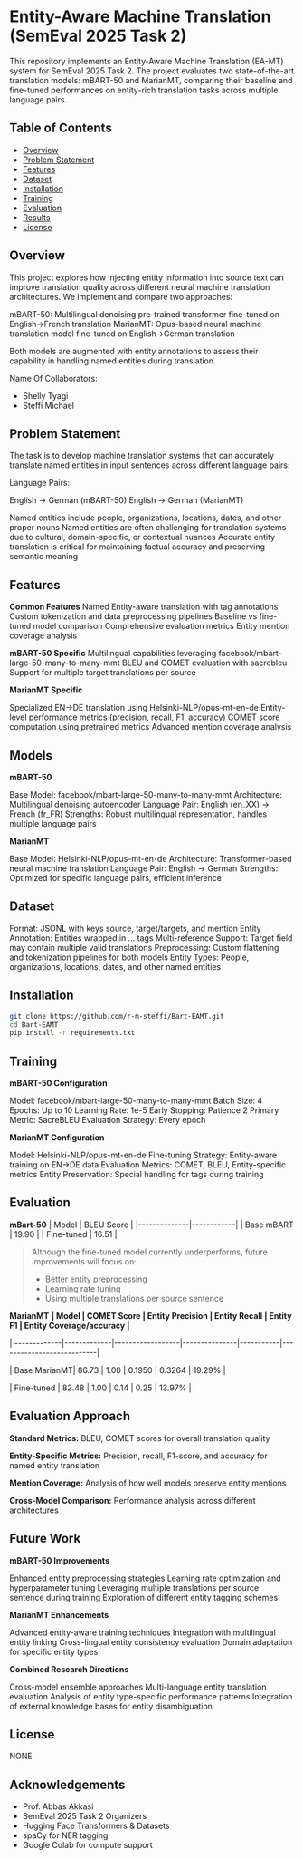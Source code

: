
# Entity-Aware Machine Translation (SemEval 2025 Task 2)

This repository implements an Entity-Aware Machine Translation (EA-MT) system for SemEval 2025 Task 2. The project evaluates two state-of-the-art translation models: mBART-50 and MarianMT, comparing their baseline and fine-tuned performances on entity-rich translation tasks across multiple language pairs.

## Table of Contents
- [Overview](#overview)
- [Problem Statement](#problem)
- [Features](#features)
- [Dataset](#dataset)
- [Installation](#installation)
- [Training](#training)
- [Evaluation](#evaluation)
- [Results](#results)
- [License](#license)

## Overview

This project explores how injecting entity information into source text can improve translation quality across different neural machine translation architectures. We implement and compare two approaches:

mBART-50: Multilingual denoising pre-trained transformer fine-tuned on English→French translation
MarianMT: Opus-based neural machine translation model fine-tuned on English→German translation

Both models are augmented with entity annotations to assess their capability in handling named entities during translation.


Name Of Collaborators:
-  Shelly Tyagi
-  Steffi Michael


## Problem Statement


The task is to develop machine translation systems that can accurately translate named entities in input sentences across different language pairs:

Language Pairs:

English → German (mBART-50)
English → German (MarianMT)


Named entities include people, organizations, locations, dates, and other proper nouns
Named entities are often challenging for translation systems due to cultural, domain-specific, or contextual nuances
Accurate entity translation is critical for maintaining factual accuracy and preserving semantic meaning

##  Features
**Common Features**
Named Entity-aware translation with <entity> tag annotations
Custom tokenization and data preprocessing pipelines
Baseline vs fine-tuned model comparison
Comprehensive evaluation metrics
Entity mention coverage analysis

**mBART-50 Specific**
Multilingual capabilities leveraging facebook/mbart-large-50-many-to-many-mmt
BLEU and COMET evaluation with sacrebleu
Support for multiple target translations per source

**MarianMT Specific**

Specialized EN→DE translation using Helsinki-NLP/opus-mt-en-de
Entity-level performance metrics (precision, recall, F1, accuracy)
COMET score computation using pretrained metrics
Advanced mention coverage analysis

## Models
**mBART-50**

Base Model: facebook/mbart-large-50-many-to-many-mmt
Architecture: Multilingual denoising autoencoder
Language Pair: English (en_XX) → French (fr_FR)
Strengths: Robust multilingual representation, handles multiple language pairs

**MarianMT**

Base Model: Helsinki-NLP/opus-mt-en-de
Architecture: Transformer-based neural machine translation
Language Pair: English → German
Strengths: Optimized for specific language pairs, efficient inference

## Dataset

Format: JSONL with keys source, target/targets, and mention
Entity Annotation: Entities wrapped in <entity> ... </entity> tags
Multi-reference Support: Target field may contain multiple valid translations
Preprocessing: Custom flattening and tokenization pipelines for both models
Entity Types: People, organizations, locations, dates, and other named entities

## Installation

```bash
git clone https://github.com/r-m-steffi/Bart-EAMT.git
cd Bart-EAMT
pip install -r requirements.txt
```

## Training
**mBART-50 Configuration**

Model: facebook/mbart-large-50-many-to-many-mmt
Batch Size: 4
Epochs: Up to 10
Learning Rate: 1e-5
Early Stopping: Patience 2
Primary Metric: SacreBLEU
Evaluation Strategy: Every epoch

**MarianMT Configuration**

Model: Helsinki-NLP/opus-mt-en-de
Fine-tuning Strategy: Entity-aware training on EN→DE data
Evaluation Metrics: COMET, BLEU, Entity-specific metrics
Entity Preservation: Special handling for <entity> tags during training

## Evaluation
**mBart-50**
| Model        | BLEU Score |
|--------------|------------|
| Base mBART   | 19.90      |
| Fine-tuned   | 16.51      |

> Although the fine-tuned model currently underperforms, future improvements will focus on:
> - Better entity preprocessing
> - Learning rate tuning
> - Using multiple translations per source sentence

**MarianMT**
**| Model        | COMET Score | Entity Precision | Entity Recall | Entity F1 | Entity Coverage/accuracy |**

  | -------------|-------------|------------------|---------------|-----------|---------------------------|
  
  | Base MarianMT| 86.73       | 1.00             | 0.1950        | 0.3264    |     19.29%                | 
  
  | Fine-tuned   | 82.48       | 1.00             | 0.14          | 0.25      |       13.97%              |

## Evaluation Approach

**Standard Metrics:** BLEU, COMET scores for overall translation quality

**Entity-Specific Metrics:** Precision, recall, F1-score, and accuracy for named entity translation

**Mention Coverage:** Analysis of how well models preserve entity mentions

**Cross-Model Comparison:** Performance analysis across different architectures

## Future Work
**mBART-50 Improvements**

Enhanced entity preprocessing strategies
Learning rate optimization and hyperparameter tuning
Leveraging multiple translations per source sentence during training
Exploration of different entity tagging schemes

**MarianMT Enhancements**

Advanced entity-aware training techniques
Integration with multilingual entity linking
Cross-lingual entity consistency evaluation
Domain adaptation for specific entity types

**Combined Research Directions**

Cross-model ensemble approaches
Multi-language entity translation evaluation
Analysis of entity type-specific performance patterns
Integration of external knowledge bases for entity disambiguation

## License

NONE

## Acknowledgements
- Prof. Abbas Akkasi
- SemEval 2025 Task 2 Organizers
- Hugging Face Transformers & Datasets
- spaCy for NER tagging
- Google Colab for compute support
